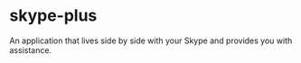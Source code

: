 skype-plus
==========

An application that lives side by side with your Skype and provides you with assistance.
